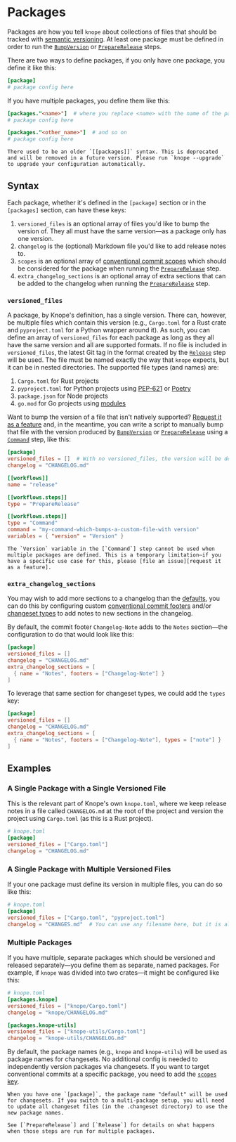 # Packages

Packages are how you tell `knope` about collections of files that should be tracked with [semantic versioning]. At least one package must be defined in order to run the [`BumpVersion`] or [`PrepareRelease`] steps.

There are two ways to define packages, if you only have one package, you define it like this:

```toml
[package]
# package config here
```

If you have multiple packages, you define them like this:

```toml
[packages."<name>"]  # where you replace <name> with the name of the package
# package config here

[packages."<other_name>"]  # and so on
# package config here
```

```admonish warning
There used to be an older `[[packages]]` syntax. This is deprecated and will be removed in a future version. Please run `knope --upgrade` to upgrade your configuration automatically.
```

## Syntax

Each package, whether it's defined in the `[package]` section or in the `[packages]` section, can have these keys:

1. `versioned_files` is an optional array of files you'd like to bump the version of. They all must have the same version—as a package only has one version.
2. `changelog` is the (optional) Markdown file you'd like to add release notes to.
3. `scopes` is an optional array of [conventional commit scopes] which should be considered for the package when running the [`PrepareRelease`] step.
4. `extra_changelog_sections` is an optional array of extra sections that can be added to the changelog when running the [`PrepareRelease`] step.

### `versioned_files`

A package, by Knope's definition, has a single version. There can, however, be multiple files which contain this version (e.g., `Cargo.toml` for a Rust crate and `pyproject.toml` for a Python wrapper around it). As such, you can define an array of `versioned_files` for each package as long as they all have the same version and all are supported formats. If no file is included in `versioned_files`, the latest Git tag in the format created by the [`Release`] step will be used. The file must be named exactly the way that `knope` expects, but it can be in nested directories. The supported file types (and names) are:

1. `Cargo.toml` for Rust projects
2. `pyproject.toml` for Python projects using [PEP-621](https://peps.python.org/pep-0621/) or [Poetry](https://python-poetry.org)
3. `package.json` for Node projects
4. `go.mod` for Go projects using [modules](https://go.dev/ref/mod)

Want to bump the version of a file that isn't natively supported? [Request it as a feature] and, in the meantime, you can write a script to manually bump that file with the version produced by [`BumpVersion`] or [`PrepareRelease`] using a [`Command`] step, like this:

```toml
[package]
versioned_files = []  # With no versioned_files, the version will be determined via Git tag
changelog = "CHANGELOG.md"

[[workflows]]
name = "release"

[[workflows.steps]]
type = "PrepareRelease"

[[workflows.steps]]
type = "Command"
command = "my-command-which-bumps-a-custom-file-with version"
variables = { "version" = "Version" }
```

```admonish warning
The `Version` variable in the [`Command`] step cannot be used when multiple packages are defined. This is a temporary limitation—if you have a specific use case for this, please [file an issue][request it as a feature].
```

### `extra_changelog_sections`

You may wish to add more sections to a changelog than the [defaults](./step/PrepareRelease.md#changelog-sections), you can do this by configuring custom [conventional commit footers](https://www.conventionalcommits.org/en/v1.0.0/#specification) and/or [changeset types](https://github.com/knope-dev/changesets#change-type) to add notes to new sections in the changelog.

By default, the commit footer `Changelog-Note` adds to the `Notes` section—the configuration to do that would look like this:

```toml
[package]
versioned_files = []
changelog = "CHANGELOG.md"
extra_changelog_sections = [
  { name = "Notes", footers = ["Changelog-Note"] }
]
```

To leverage that same section for changeset types, we could add the `types` key:

```toml
[package]
versioned_files = []
changelog = "CHANGELOG.md"
extra_changelog_sections = [
  { name = "Notes", footers = ["Changelog-Note"], types = ["note"] }
]
```

## Examples

### A Single Package with a Single Versioned File

This is the relevant part of Knope's own `knope.toml`, where we keep release notes in a file called `CHANGELOG.md` at the root of the project and version the project using `Cargo.toml` (as this is a Rust project).

```toml
# knope.toml
[package]
versioned_files = ["Cargo.toml"]
changelog = "CHANGELOG.md"
```

### A Single Package with Multiple Versioned Files

If your one package must define its version in multiple files, you can do so like this:

```toml
# knope.toml
[package]
versioned_files = ["Cargo.toml", "pyproject.toml"]
changelog = "CHANGES.md"  # You can use any filename here, but it is always Markdown
```

### Multiple Packages

If you have multiple, separate packages which should be versioned and released separately—you define them as separate, named packages. For example, if `knope` was divided into two crates—it might be configured like this:

```toml
# knope.toml
[packages.knope]
versioned_files = ["knope/Cargo.toml"]
changelog = "knope/CHANGELOG.md"

[packages.knope-utils]
versioned_files = ["knope-utils/Cargo.toml"]
changelog = "knope-utils/CHANGELOG.md"
```

By default, the package names (e.g., `knope` and `knope-utils`) will be used as package names for changesets. No additional config is needed to independently version packages via changesets. If you want to target conventional commits at a specific package, you need to add the [`scopes` key](./step/PrepareRelease.md#mono-repos-and-multiple-packages).

```admonish warning
When you have one `[package]`, the package name "default" will be used for changesets. If you switch to a multi-package setup, you will need to update all changeset files (in the .changeset directory) to use the new package names.
```

```admonish info
See [`PrepareRelease`] and [`Release`] for details on what happens when those steps are run for multiple packages.
```

[`bumpversion`]: ./step/BumpVersion.md
[`preparerelease`]: ./step/PrepareRelease.md
[`release`]: ./step/Release.md
[`command`]: ./step/Command.md
[request it as a feature]: https://github.com/knope-dev/knope/issues
[semantic versioning]: https://semver.org
[conventional commit scopes]: https://www.conventionalcommits.org/en/v1.0.0/#commit-message-with-scope
